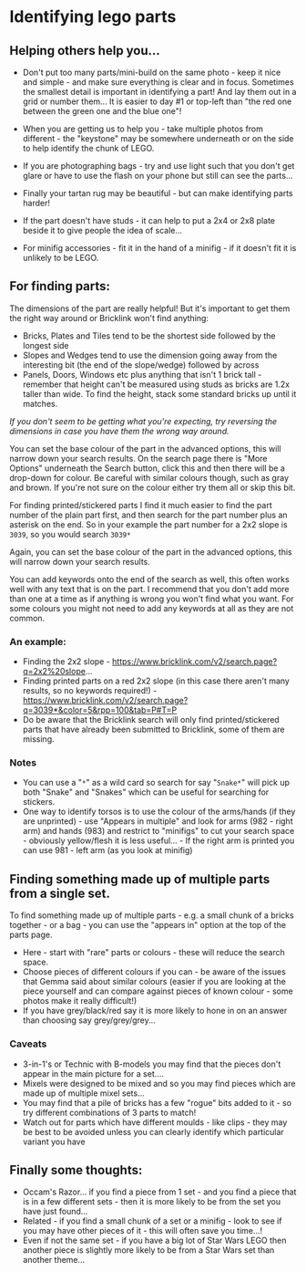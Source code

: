 # Identifying lego parts

## Helping others help you...

 * Don't put too many parts/mini-build on the same photo - keep it nice and simple - and make sure everything is clear and in focus. Sometimes the smallest detail is important in identifying a part! And lay them out in a grid or number them... It is easier to day #1 or top-left than "the red one between the green one and the blue one"!

 * When you are getting us to help you - take multiple photos from different - the "keystone" may be somewhere underneath or on the side to help identify the chunk of LEGO.

 * If you are photographing bags - try and use light such that you don't get glare or have to use the flash on your phone but still can see the parts...

 * Finally your tartan rug may be beautiful - but can make identifying parts harder!

 * If the part doesn't have studs - it can help to put a 2x4 or 2x8 plate beside it to give people the idea of scale...

 * For minifig accessories - fit it in the hand of a minifig - if it doesn't fit it is unlikely to be LEGO.

## For finding parts:

The dimensions of the part are really helpful! But it's important to get them the right way around or Bricklink won't find anything:

 * Bricks, Plates and Tiles tend to be the shortest side followed by the longest side
 * Slopes and Wedges tend to use the dimension going away from the interesting bit (the end of the slope/wedge) followed by across
 * Panels, Doors, Windows etc plus anything that isn't 1 brick tall - remember that height can't be measured using studs as bricks are 1.2x taller than wide. To find the height, stack some standard bricks up until it matches.

*If you don't seem to be getting what you're expecting, try reversing the dimensions in case you have them the wrong way around.*

You can set the base colour of the part in the advanced options, this will narrow down your search results. On the search page there is "More Options" underneath the Search button, click this and then there will be a drop-down for colour. Be careful with similar colours though, such as gray and brown. If you're not sure on the colour either try them all or skip this bit.

For finding printed/stickered parts I find it much easier to find the part number of the plain part first, and then search for the part number plus an asterisk on the end. So in your example the part number for a 2x2 slope is `3039`, so you would search `3039*`

Again, you can set the base colour of the part in the advanced options, this will narrow down your search results.

You can add keywords onto the end of the search as well, this often works well with any text that is on the part. I recommend that you don't add more than one at a time as if anything is wrong you won't find what you want. For some colours you might not need to add any keywords at all as they are not common.

### An example:

 * Finding the 2x2 slope - https://www.bricklink.com/v2/search.page?q=2x2%20slope...
 * Finding printed parts on a red 2x2 slope (in this case there aren't many results, so no keywords required!) - https://www.bricklink.com/v2/search.page?q=3039*&color=5&rpp=100&tab=P#T=P
 * Do be aware that the Bricklink search will only find printed/stickered parts that have already been submitted to Bricklink, some of them are missing.

### Notes

 * You can use a "`*`" as a wild card so search for say "`Snake*`" will pick up both "Snake" and "Snakes" which can be useful for searching for stickers.
 * One way to identify torsos is to use the colour of the arms/hands (if they are unprinted) - use "Appears in multiple" and look for arms (982 - right arm) and hands (983) and restrict to "minifigs" to cut your search space - obviously yellow/flesh it is less useful... - If the right arm is printed you can use 981 - left arm (as you look at minifig)

## Finding something made up of multiple parts from a single set.

To find something made up of multiple parts - e.g. a small chunk of a bricks together - or a bag - you can use the "appears in" option at the top of the parts page.

 * Here - start with "rare" parts or colours - these will reduce the search space.
 * Choose pieces of different colours if you can - be aware of the issues that Gemma said about similar colours (easier if you are looking at the piece yourself and can compare against pieces of known colour - some photos make it really difficult!)
 * If you have grey/black/red say it is more likely to hone in on an answer than choosing say grey/grey/grey...

### Caveats
 * 3-in-1's or Technic with B-models you may find that the pieces don't appear in the main picture for a set....
 * Mixels were designed to be mixed and so you may find pieces which are made up of multiple mixel sets...
 * You may find that a pile of bricks has a few "rogue" bits added to it - so try different combinations of 3 parts to match!
 * Watch out for parts which have different moulds - like clips - they may be best to be avoided unless you can clearly identify which particular variant you have

## Finally some thoughts:

 * Occam's Razor... if you find a piece from 1 set - and you find a piece that is in a few different sets - then it is more likely to be from the set you have just found...
 * Related - if you find a small chunk of a set or a minifig - look to see if you may have other pieces of it - this will often save you time...!
 * Even if not the same set - if you have a big lot of Star Wars LEGO then another piece is slightly more likely to be from a Star Wars set than another theme...
